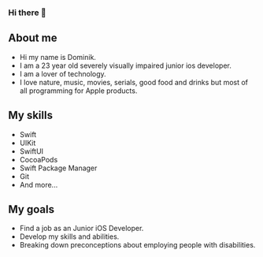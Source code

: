 ### Hi there 👋

##  About me
*  Hi my name is Dominik.
*  I am a 23 year old severely visually impaired junior ios developer.
*  I am a lover of technology.
*  I love nature, music, movies, serials, good food and drinks but most of all programming for Apple products. 

##  My skills
*  Swift
*  UIKit
*  SwiftUI
*  CocoaPods
*  Swift Package Manager
*  Git
*  And more...

##  My goals
*  Find a job as an Junior iOS Developer.
*  Develop my skills and abilities.
*  Breaking down preconceptions about employing people with disabilities.


